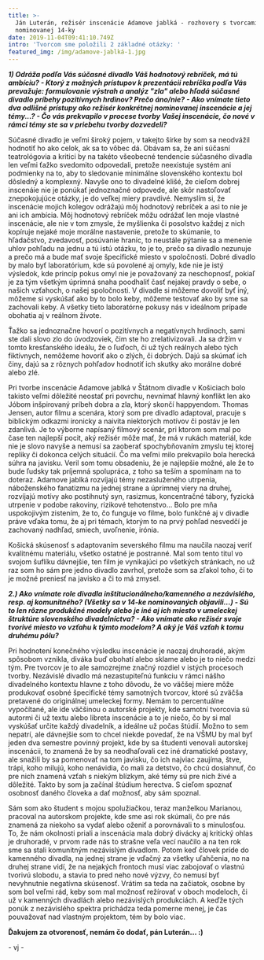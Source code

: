 ```yaml
---
title: >-
  Ján Luterán, režisér inscenácie Adamove jablká - rozhovory s tvorcami
  nominovanej 14-ky
date: 2019-11-04T09:41:10.749Z
intro: 'Tvorcom sme položili 2 základné otázky: '
featured_img: /img/adamove-jablká-1.jpg
---
```

**_1) Odráža podľa Vás súčasné divadlo Váš hodnotový rebríček, má tú ambíciu? - Ktorý z možných prístupov k prezentácii rebríčka podľa Vás prevažuje: formulovanie výstrah a analýz "zla" alebo hľadá súčasné divadlo príbehy pozitívnych hrdinov? Prečo áno/nie? - Ako vnímate tieto dva odlišné prístupy ako režisér konkrétnej nominovanej inscenácie a jej témy...? - Čo vás prekvapilo v procese tvorby Vašej inscenácie, čo nové v rámci témy ste sa v priebehu tvorby dozvedeli?_**

Súčasné divadlo je veľmi široký pojem, v takejto šírke by som sa neodvážil hodnotiť ho ako celok, ak sa to vôbec dá. Obávam sa, že ani súčasní teatrológovia a kritici by na takéto všeobecné tendencie súčasného divadla len veľmi ťažko svedomito odpovedali, pretože neexistuje systém ani podmienky na to, aby to sledovanie minimálne slovenského kontextu bol dôsledný a komplexný. Navyše ono to divadelné klišé, že cieľom dobrej inscenáie nie je ponúkať jednoznačné odpovede, ale skôr nastoľovať znepokojujúce otázky, je do veľkej miery pravdivé. Nemyslím si, že inscenácie mojich kolegov odrážajú môj hodnotový rebríček a asi to nie je ani ich ambícia. Môj hodnotový rebríček môžu odrážať len moje vlastné inscenácie, ale nie v tom zmysle, že myšlienka či posolstvo každej z nich kopíruje nejaké moje morálne nastavenie, pretože to skúmanie, to hľadačstvo, zvedavosť, posúvanie hraníc, to neustále pýtanie sa a menenie uhlov pohľadu na jednu a tú istú otázku, to je to, prečo sa divadlo nezunuje a prečo má a bude mať svoje špecifické miesto v spoločnosti. Dobré divadlo by malo byť laboratórium, kde sú povolené aj omyly, kde nie je istý výsledok, kde princíp pokus omyl nie je považovaný za neschopnosť, pokiaľ je za tým všetkým úprimná snaha poodhaliť časť nejakej pravdy o sebe, o našich vzťahoch, o našej spoločnosti. V divadle si môžeme dovoliť byť iný, môžeme si vyskúšať ako by to bolo keby, môžeme testovať ako by sme sa zachovali keby. A všetky tieto laboratórne pokusy nás v ideálnom prípade obohatia aj v reálnom živote.

Ťažko sa jednoznačne hovorí o pozitívnych a negatívnych hrdinoch, sami ste dali slovo zlo do úvodzoviek, čim ste ho zrelativizovali. Ja sa držím v tomto kresťanského ideálu, že o ľuďoch, či už tých reálnych alebo tých fiktívnych, nemôžeme hovoriť ako o zlých, či dobrých. Dajú sa skúmať ich činy, dajú sa z rôznych pohľadov hodnotiť ich skutky ako morálne dobré alebo zlé.

Pri tvorbe inscenácie Adamove jablká v Štátnom divadle v Košiciach bolo takisto veľmi dôležité neostať pri povrchu, nevnímať hlavný konflikt len ako Jóbom inšpirovaný príbeh dobra a zla, ktorý skončí happyendom. Thomas Jensen, autor filmu a scenára, ktorý som pre divadlo adaptoval, pracuje s biblickým odkazmi ironicky a naivita niektorých motívov či postáv je len zdanlivá. Je to výborne napísaný filmový scenár, pri ktorom som mal po čase ten najlepší pocit, aký režisér môže mať, že má v rukách materiál, kde nie je slovo navyše a nemusí sa zaoberať spochybňovaním zmyslu tej ktorej repliky či dokonca celých situácií. Čo ma veľmi milo prekvapilo bola herecká súhra na javisku. Veril som tomu obsadeniu, že je najlepšie možné, ale že to bude ľudsky tak príjemná spolupráca, z toho sa teším a spomínam na to doteraz. Adamove jablká rozvíjajú témy nezasluženého utrpenia, náboženského fanatizmu na jednej strane a úprimnej viery na druhej, rozvíjajú motívy ako postihnutý syn, rasizmus, koncentračné tábory, fyzická utrpenie v podobe rakoviny, rizikové tehotenstvo... Bolo pre mňa uspokojivým zistením, že to, čo funguje vo filme, bolo funkčné aj v divadle práve vďaka tomu, že aj pri témach, ktorým to na prvý pohľad nesvedčí je zachovaný nadhľad, smiech, uvoľnenie, irónia.

Košická skúsenosť s adaptovaním severského filmu ma naučila naozaj veriť kvalitnému materiálu, všetko ostatné je postranné. Mal som tento titul vo svojom šuflíku dávnejšie, ten film je vynikajúci po všetkých stránkach, no už raz som ho sám pre jedno divadlo zavrhol, pretože som sa zľakol toho, či to je možné preniesť na javisko a či to má zmysel. 

**_2.) Ako vnímate role divadla inštitucionálneho/kamenného a nezávislého, resp. aj komunitného? (Všetky sa v 14-ke nominovaných objavili...) - Sú to len rôzne produkčné modely alebo je iné aj ich miesto v umeleckej štruktúre slovenského divadelníctva? - Ako vnímate ako režisér svoje tvorivé miesto vo vzťahu k týmto modelom? A aký je Váš vzťah k tomu druhému pólu?_**

Pri hodnotení konečného výsledku inscenácie je naozaj druhoradé, akým spôsobom vznikla, diváka buď obohatí alebo sklame alebo je to niečo medzi tým. Pre tvorcov je to ale samozrejme značný rozdiel v istých procesoch tvorby. Nezávislé divadlo má nezastupiteľnú funkciu v rámci nášho divadelného kontextu hlavne z toho dôvodu, že vo väčšej miere môže produkovať osobné špecifické témy samotných tvorcov, ktoré sú zväčša pretavené do originálnej umeleckej formy. Nemám to percentuálne vypočítané, ale ide väčšinou o autorské projekty, kde samotní tvorcovia sú autormi či už textu alebo libreta inscenácie a to je niečo, čo by si mal vyskúšať určite každý divadelník, a ideálne už počas štúdií. Možno to sem nepatrí, ale dávnejšie som to chcel niekde povedať, že na VŠMU by mal byť jeden dva semestre povinný projekt, kde by sa študenti venovali autorskej inscenácii, to znamená že by sa neodhaľovali cez iné dramatické postavy, ale snažili by sa pomenovať na tom javisku, čo ich najviac zaujíma, štve, trápi, koho milujú, koho nenávidia, čo mali za detstvo, čo chcú dosiahnuť, čo pre nich znamená vzťah s niekým blízkym, aké témy sú pre nich živé a dôležité. Takto by som ja začínal štúdium herectva. S cieľom spoznať osobnosť daného človeka a dať možnosť, aby sám spoznal.

Sám som ako študent s mojou spolužiačkou, teraz manželkou Marianou, pracoval na autorskom projekte, kde sme asi rok skúmali, čo pre nás znamená za niekoho sa vydať alebo oženiť a porovnávali to s minulosťou. To, že nám okolnosti priali a inscenácia mala dobrý divácky aj kritický ohlas je druhoradé, v prvom rade nás to strašne veľa vecí naučilo a na ten rok sme sa stali komunitným nezávislým divadlom. Potom keď človek príde do kamenného divadla, na jednej strane je vďačný za všetky uľahčenia, no na druhej strane vidí, že na nejakých frontoch musí viac zabojovať o vlastnú tvorivú slobodu, a stavia to pred neho nové výzvy, čo nemusí byť nevyhnutnie negatívna skúsenosť. Vrátim sa teda na začiatok, osobne by som bol veľmi rád, keby som mal možnosť režírovať v oboch modeloch, či už v kamenných divadlách alebo nezávislých produkciách. A keďže tých ponúk z nezávislého spektra prichádza teda pomerne menej, je čas pouvažovať nad vlastným projektom, tém by bolo viac.  

**Ďakujem za otvorenosť, nemám čo dodať, pán Luterán... :)** 

\- vj -
